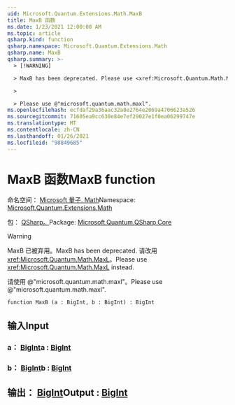 ```yaml
---
uid: Microsoft.Quantum.Extensions.Math.MaxB
title: MaxB 函数
ms.date: 1/23/2021 12:00:00 AM
ms.topic: article
qsharp.kind: function
qsharp.namespace: Microsoft.Quantum.Extensions.Math
qsharp.name: MaxB
qsharp.summary: >-
  > [!WARNING]

  > MaxB has been deprecated. Please use <xref:Microsoft.Quantum.Math.MaxL> instead.

  >

  > Please use @"microsoft.quantum.math.maxl".
ms.openlocfilehash: ecfdaf29a36aac32a8e2764e2069a4706623a526
ms.sourcegitcommit: 71605ea9cc630e84e7ef29027e1f0ea06299747e
ms.translationtype: MT
ms.contentlocale: zh-CN
ms.lasthandoff: 01/26/2021
ms.locfileid: "98849685"
---
```

# <a name="maxb-function"></a><span data-ttu-id="26840-102">MaxB 函数</span><span class="sxs-lookup"><span data-stu-id="26840-102">MaxB function</span></span>

<span data-ttu-id="26840-103">命名空间： [Microsoft 量子. Math](xref:Microsoft.Quantum.Extensions.Math)</span><span class="sxs-lookup"><span data-stu-id="26840-103">Namespace: [Microsoft.Quantum.Extensions.Math](xref:Microsoft.Quantum.Extensions.Math)</span></span>

<span data-ttu-id="26840-104">包： [QSharp。](https://nuget.org/packages/Microsoft.Quantum.QSharp.Core)</span><span class="sxs-lookup"><span data-stu-id="26840-104">Package: [Microsoft.Quantum.QSharp.Core](https://nuget.org/packages/Microsoft.Quantum.QSharp.Core)</span></span>


> [!WARNING]
> <span data-ttu-id="26840-105">MaxB 已被弃用。</span><span class="sxs-lookup"><span data-stu-id="26840-105">MaxB has been deprecated.</span></span> <span data-ttu-id="26840-106">请改用 <xref:Microsoft.Quantum.Math.MaxL>。</span><span class="sxs-lookup"><span data-stu-id="26840-106">Please use <xref:Microsoft.Quantum.Math.MaxL> instead.</span></span>
>
> <span data-ttu-id="26840-107">请使用 @"microsoft.quantum.math.maxl"。</span><span class="sxs-lookup"><span data-stu-id="26840-107">Please use @"microsoft.quantum.math.maxl".</span></span>



```qsharp
function MaxB (a : BigInt, b : BigInt) : BigInt
```


## <a name="input"></a><span data-ttu-id="26840-108">输入</span><span class="sxs-lookup"><span data-stu-id="26840-108">Input</span></span>

### <a name="a--bigint"></a><span data-ttu-id="26840-109">a： [BigInt](xref:microsoft.quantum.lang-ref.bigint)</span><span class="sxs-lookup"><span data-stu-id="26840-109">a : [BigInt](xref:microsoft.quantum.lang-ref.bigint)</span></span>




### <a name="b--bigint"></a><span data-ttu-id="26840-110">b： [BigInt](xref:microsoft.quantum.lang-ref.bigint)</span><span class="sxs-lookup"><span data-stu-id="26840-110">b : [BigInt](xref:microsoft.quantum.lang-ref.bigint)</span></span>





## <a name="output--bigint"></a><span data-ttu-id="26840-111">输出： [BigInt](xref:microsoft.quantum.lang-ref.bigint)</span><span class="sxs-lookup"><span data-stu-id="26840-111">Output : [BigInt](xref:microsoft.quantum.lang-ref.bigint)</span></span>

